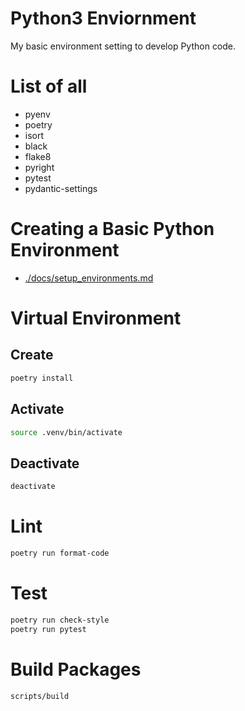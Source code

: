 # Python3 Enviornment
My basic environment setting to develop Python code.

# List of all
- pyenv
- poetry
- isort
- black
- flake8
- pyright
- pytest
- pydantic-settings

# Creating a Basic Python Environment
- [./docs/setup_environments.md](./docs/setup_environments.md)

# Virtual Environment
## Create
```sh
poetry install
```

## Activate
```sh
source .venv/bin/activate
```

## Deactivate
```sh
deactivate
```

# Lint
```sh
poetry run format-code
```

# Test
```sh
poetry run check-style
poetry run pytest
```

# Build Packages
```sh
scripts/build
```
